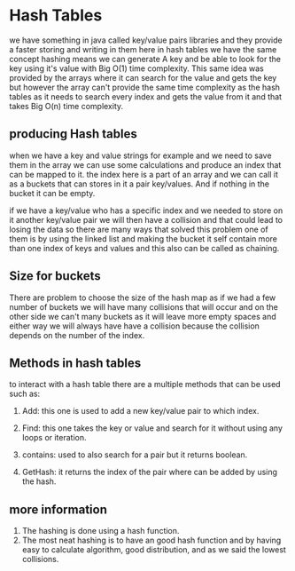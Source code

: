 # Hash Tables


we have something in java called key/value pairs libraries and they provide a faster storing and writing in them here in hash tables we have the same concept hashing means we can generate A key and be able to look for the key using it's value with Big O(1) time complexity. This same idea was provided by the arrays where it can search for the value and gets the key but however the array can't provide the same time complexity as the hash tables as it needs to search every index and gets the value from it and that takes Big O(n) time complexity.

## producing Hash tables

when we have a key and value strings for example and we need to save them in the array we can use some calculations and produce an index that can be mapped to it. the index here is a part of an array and we can call it as a buckets that can stores in it a pair key/values. And if nothing in the bucket it can be empty.

if we have a key/value who has a specific index and we needed to store on it another key/value pair we will then have a collision and that could lead to losing the data so there are many ways that solved this problem one of them is by using the linked list and making the bucket it self contain more than one index of keys and values and this also can be called as chaining.

## Size for buckets

There are problem to choose the size of the hash map as if we had a few number of buckets we will have many collisions that will occur and on the other side we can't many buckets as it will leave more empty spaces and either way we will always have have a collision because the collision depends on the number of the index.


## Methods in hash tables

to interact with a hash table there are a multiple methods that can be used such as:

1. Add: this one is used to add a new key/value pair to which index.

2. Find: this one takes the key or value and search for it without using any loops or iteration.
3. contains: used to also search for a pair but it returns boolean.

4. GetHash: it returns the index of the pair where can be added by using the hash.

## more information

1. The hashing is done using a hash function. 
2. The most neat hashing is to have an good hash function and by having easy to calculate algorithm, good distribution, and as we said the lowest collisions.


